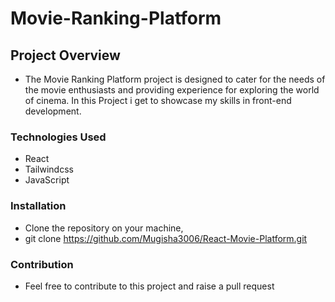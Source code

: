 # Movie-Ranking-Platform

## Project Overview

- The Movie Ranking Platform project is designed to cater for the needs of the movie enthusiasts and providing experience for exploring the world of cinema. In this Project i get to showcase my skills in front-end development.

### Technologies Used

- React
- Tailwindcss
- JavaScript

### Installation

- Clone the repository on your machine,
- git clone https://github.com/Mugisha3006/React-Movie-Platform.git

### Contribution

- Feel free to contribute to this project and raise a pull request  
